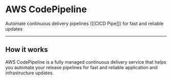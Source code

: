 # AWS CodePipeline

Automate continuous delivery pipelines ([[CICD Pipe]]) for fast and reliable updates

-----------
## How it works

AWS CodePipeline is a fully managed continuous delivery service that helps you automate your release pipelines for fast and reliable application and infrastructure updates.